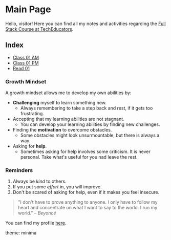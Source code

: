 # Main Page
Hello, visitor! Here you can find all my notes and activities regarding the [Full Stack Course at TechEducators](https://techeducators.co.uk/course/full-stack-mern-bootcamp).

## Index
- [Class 01 AM](https://mannyggb.github.io/reading-notes/class-01AM)
- [Class 01 PM](https://mannyggb.github.io/reading-notes/class-01PM)
- [Read 01](https://mannyggb.github.io/reading-notes/read-01)

### Growth Mindset 

A growth mindset allows me to develop my own abilities by:
- **Challenging** myself to learn something new.
  - Always remembering to take a step back and rest, if it gets too frustrating.
- Accepting that my learning abilities are not stagnant.
   - You can develop your learning abilities by finding new challenges.
- Finding the **motivation** to overcome obstacles.
  - Some obstacles might look unsurmountable, but there is always a way.
- Asking for **help**.
  - Sometimes asking for help involves some criticism. It is never personal. Take what's useful for you nad leave the rest.
    
### Reminders
1. Always be *kind* to others.
2. If you put some *effort* in, you will improve.
3. Don't be scared of asking for help, even if it makes you feel insecure.

> "I don't have to prove anything to anyone. I only have to follow my heart and concentrate on what I want to say to the world. I run my world." – *Beyoncé*

You can find my profile [here](https://github.com/MannyGGB).

theme: minima
